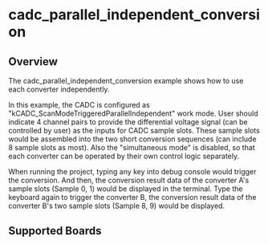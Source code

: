 # cadc_parallel_independent_conversion

## Overview

The cadc_parallel_independent_conversion example shows how to use each converter independently.

In this example, the CADC is configured as "kCADC_ScanModeTriggeredParallelIndependent" work mode. User should indicate
4 channel pairs to provide the differential voltage signal (can be controlled by user) as the inputs for CADC sample 
slots. These sample slots would be assembled into the two short conversion sequences (can include 8 sample slots as 
most). Also the "simultaneous mode" is disabled, so that each converter can be operated by their own control logic 
separately.

When running the project, typing any key into debug console would trigger the conversion. And then, the conversion 
result data of the converter A's sample slots (Sample 0, 1) would be displayed in the terminal. Type the keyboard again
to trigger the converter B, the conversion result data of the converter B's two sample slots (Sample 8, 9) would be 
displayed.

## Supported Boards

